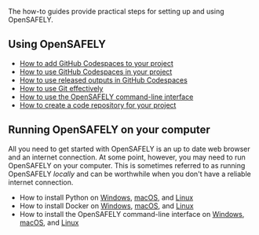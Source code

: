 The how-to guides provide practical steps for setting up and using OpenSAFELY.

## Using OpenSAFELY

* [How to add GitHub Codespaces to your project](add-github-codespaces-to-your-project/index.md)
* [How to use GitHub Codespaces in your project](use-github-codespaces-in-your-project/index.md)
* [How to use released outputs in GitHub Codespaces](use-released-outputs-in-github-codespaces/index.md)
* [How to use Git effectively](use-git-effectively/index.md)
* [How to use the OpenSAFELY command-line interface](../../opensafely-cli.md)
* [How to create a code repository for your
  project](create-a-code-repository-for-your-project/index.md)

## Running OpenSAFELY on your computer

All you need to get started with OpenSAFELY is an up to date web browser and an internet connection.
At some point, however, you may need to run OpenSAFELY on your computer.
This is sometimes referred to as running OpenSAFELY *locally*
and can be worthwhile when you don't have a reliable internet connection.

* How to install Python on
    [Windows](../../install-python.md#windows),
    [macOS](../../install-python.md#macos), and
    [Linux](../../install-linux.md#installing-python)
* How to install Docker on
    [Windows](../../install-docker.md#windows),
    [macOS](../../install-macos.md#docker-for-mac), and
    [Linux](../../install-linux.md#installing-docker)
* How to install the OpenSAFELY command-line interface on
    [Windows](../../opensafely-cli.md#installing-opensafely),
    [macOS](../../install-macos.md#opensafely-cli), and
    [Linux](../../install-linux.md#installing-the-opensafely-cli)
